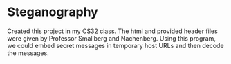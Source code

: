 # Steganography
Created this project in my CS32 class. The html and provided header files were given by Professor Smallberg and Nachenberg. Using this program, we could embed secret messages in temporary host URLs and then decode the messages.
